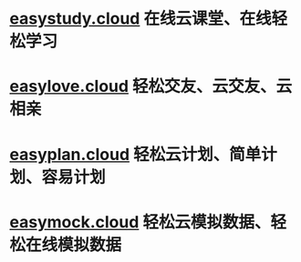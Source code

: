 # [easystudy.cloud](https://wanwang.aliyun.com/domain/searchresult/#/?keyword=easystudy&suffix=cloud) 在线云课堂、在线轻松学习 

# [easylove.cloud](https://wanwang.aliyun.com/domain/searchresult/#/?keyword=easylove&suffix=cloud) 轻松交友、云交友、云相亲

# [easyplan.cloud](https://wanwang.aliyun.com/domain/searchresult/#/?keyword=easyplan&suffix=cloud) 轻松云计划、简单计划、容易计划

# [easymock.cloud](https://wanwang.aliyun.com/domain/searchresult/#/?keyword=easymock&suffix=cloud) 轻松云模拟数据、轻松在线模拟数据
